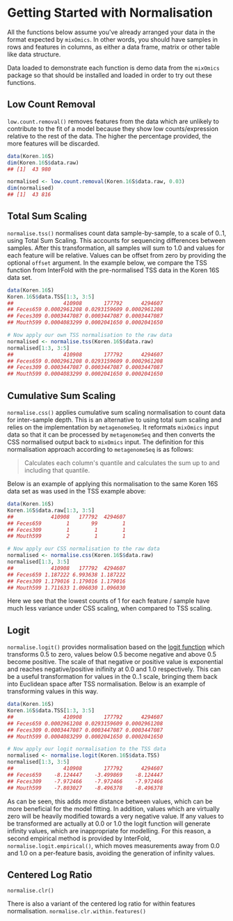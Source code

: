 # Getting Started with Normalisation

All the functions below assume you've already arranged your data in the format
expected by `mixOmics`.  In other words, you should have samples in rows and
features in columns, as either a data frame, matrix or other table like data
structure.

Data loaded to demonstrate each function is demo data from the `mixOmics`
package so that should be installed and loaded in order to try out these
functions.

## Low Count Removal

`low.count.removal()` removes features from the data which are unlikely to
contribute to the fit of a model because they show low counts/expression
relative to the rest of the data. The higher the percentage provided, the more
features will be discarded.

```R
data(Koren.16S)
dim(Koren.16S$data.raw)
## [1]  43 980

normalised <- low.count.removal(Koren.16S$data.raw, 0.03)
dim(normalised)
## [1]  43 816
```

## Total Sum Scaling

`normalise.tss()` normalises count data sample-by-sample, to a scale of 0..1,
using Total Sum Scaling.  This accounts for sequencing differences between
samples.  After this transformation, all samples will sum to 1.0 and values for
each feature will be relative.  Values can be offset from zero by providing the
optional `offset` argument.  In the example below, we compare the TSS function
from InterFold with the pre-normalised TSS data in the Koren 16S data set.

```R
data(Koren.16S)
Koren.16S$data.TSS[1:3, 3:5]
##                410908       177792      4294607
## Feces659 0.0002961208 0.0293159609 0.0002961208
## Feces309 0.0003447087 0.0003447087 0.0003447087
## Mouth599 0.0004083299 0.0002041650 0.0002041650

# Now apply our own TSS normalisation to the raw data
normalised <- normalise.tss(Koren.16S$data.raw)
normalised[1:3, 3:5]
##                410908       177792      4294607
## Feces659 0.0002961208 0.0293159609 0.0002961208
## Feces309 0.0003447087 0.0003447087 0.0003447087
## Mouth599 0.0004083299 0.0002041650 0.0002041650
```

## Cumulative Sum Scaling

`normalise.css()` applies cumulative sum scaling normalisation to count data for
inter-sample depth.  This is an alternative to using total sum scaling and
relies on the implementation by `metagenomeSeq`.  It reformats `mixOmics` input
data so that it can be processed by `metagenomeSeq` and then converts the CSS
normalised output back to `mixOmics` input.  The definition for this
normalisation approach according to `metagenomeSeq` is as follows:

> Calculates each column's quantile and calculates the sum up to and including
> that quantile.

Below is an example of applying this normalisation to the same Koren 16S data
set as was used in the TSS example above:

```R
data(Koren.16S)
Koren.16S$data.raw[1:3, 3:5]
##            410908   177792  4294607
## Feces659        1       99        1
## Feces309        1        1        1
## Mouth599        2        1        1

# Now apply our CSS normalisation to the raw data
normalised <- normalise.css(Koren.16S$data.raw)
normalised[1:3, 3:5]
##            410908   177792  4294607
## Feces659 1.187222 6.993638 1.187222
## Feces309 1.179016 1.179016 1.179016
## Mouth599 1.711633 1.096030 1.096030
```

Here we see that the lowest counts of 1 for each feature / sample have much less
variance under CSS scaling, when compared to TSS scaling.

## Logit

`normalise.logit()` provides normalisation based on the [logit
function](https://en.wikipedia.org/wiki/Logit) which transforms 0.5 to zero,
values below 0.5 become negative and above 0.5 become positive.  The scale of
that negative or positive value is exponential and reaches negative/positive
inifinity at 0.0 and 1.0 respectively.  This can be a useful transformation for
values in the 0..1 scale, bringing them back into Euclidean space after TSS
normalisation.  Below is an example of transforming values in this way.

```R
data(Koren.16S)
Koren.16S$data.TSS[1:3, 3:5]
##                410908       177792      4294607
## Feces659 0.0002961208 0.0293159609 0.0002961208
## Feces309 0.0003447087 0.0003447087 0.0003447087
## Mouth599 0.0004083299 0.0002041650 0.0002041650

# Now apply our logit normalisation to the TSS data
normalised <- normalise.logit(Koren.16S$data.TSS)
normalised[1:3, 3:5]
##                410908       177792      4294607
## Feces659    -8.124447    -3.499869    -8.124447
## Feces309    -7.972466    -7.972466    -7.972466
## Mouth599    -7.803027    -8.496378    -8.496378
```

As can be seen, this adds more distance between values, which can be more
beneficial for the model fitting.  In addition, values which are virtually zero
will be heavily modified towards a very negative value.  If any values to be
transformed are actually at 0.0 or 1.0 the logit function will generate infinity
values, which are inappropriate for modelling.  For this reason, a second
empirical method is provided by InterFold, `normalise.logit.empirical()`, which
moves measurements away from 0.0 and 1.0 on a per-feature basis, avoiding the
generation of infinity values.

## Centered Log Ratio

`normalise.clr()`

There is also a variant of the centered log ratio for within features normalisation. `normalise.clr.within.features()`
